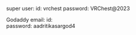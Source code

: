 super user:
  id: vrchest
  password: VRChest@2023
  
  
Godaddy email:
  id:   
  password: aadritikasargod4
